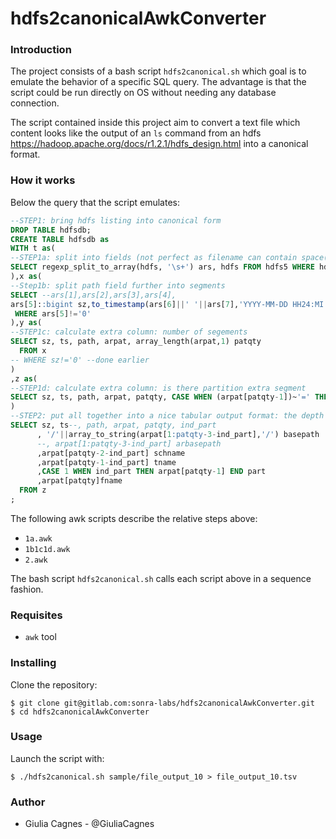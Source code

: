 
# hdfs2canonicalAwkConverter

### Introduction

The project consists of a bash script `hdfs2canonical.sh` which goal is to emulate the behavior of a specific SQL query. The advantage is that the script could be run directly on OS without needing any database connection.

The script contained inside this project aim to convert a text file which content looks like the output of an `ls` command from an hdfs https://hadoop.apache.org/docs/r1.2.1/hdfs_design.html into a canonical format.

### How it works

Below the query that the script emulates:

```SQL
--STEP1: bring hdfs listing into canonical form
DROP TABLE hdfsdb;
CREATE TABLE hdfsdb as
WITH t as(
--STEP1a: split into fields (not perfect as filename can contain space(s))
SELECT regexp_split_to_array(hdfs, '\s+') ars, hdfs FROM hdfs5 WHERE hdfs!~'\/\.'
),x as(
--Step1b: split path field further into segments
SELECT --ars[1],ars[2],ars[3],ars[4],
ars[5]::bigint sz,to_timestamp(ars[6]||' '||ars[7],'YYYY-MM-DD HH24:MI')::timestamp without time zone ts,ars[8] path, regexp_split_to_array(trim(leading '/' from ars[8]), '\/') arpat FROM t
 WHERE ars[5]!='0'
),y as(
--STEP1c: calculate extra column: number of segements
SELECT sz, ts, path, arpat, array_length(arpat,1) patqty
  FROM x
-- WHERE sz!='0' --done earlier
)
,z as(
--STEP1d: calculate extra column: is there partition extra segment
SELECT sz, ts, path, arpat, patqty, CASE WHEN (arpat[patqty-1])~'=' THEN 1 ELSE 0 END ind_part FROM y
)
--STEP2: put all together into a nice tabular output format: the depth is unknown and can't rely on static segment indexes
SELECT sz, ts--, path, arpat, patqty, ind_part
      , '/'||array_to_string(arpat[1:patqty-3-ind_part],'/') basepath
      --, arpat[1:patqty-3-ind_part] arbasepath
      ,arpat[patqty-2-ind_part] schname
      ,arpat[patqty-1-ind_part] tname
      ,CASE 1 WHEN ind_part THEN arpat[patqty-1] END part
      ,arpat[patqty]fname
  FROM z
;
```

The following awk scripts describe the relative steps above:

* `1a.awk`
* `1b1c1d.awk`
* `2.awk`

The bash script `hdfs2canonical.sh` calls each script above in a sequence fashion.

### Requisites

* `awk` tool

### Installing

Clone the repository:

```
$ git clone git@gitlab.com:sonra-labs/hdfs2canonicalAwkConverter.git
$ cd hdfs2canonicalAwkConverter

```

### Usage

Launch the script with:

```
$ ./hdfs2canonical.sh sample/file_output_10 > file_output_10.tsv
```

### Author

* Giulia Cagnes - @GiuliaCagnes

